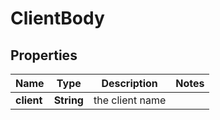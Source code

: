 

# ClientBody

## Properties

Name | Type | Description | Notes
------------ | ------------- | ------------- | -------------
**client** | **String** | the client name | 



